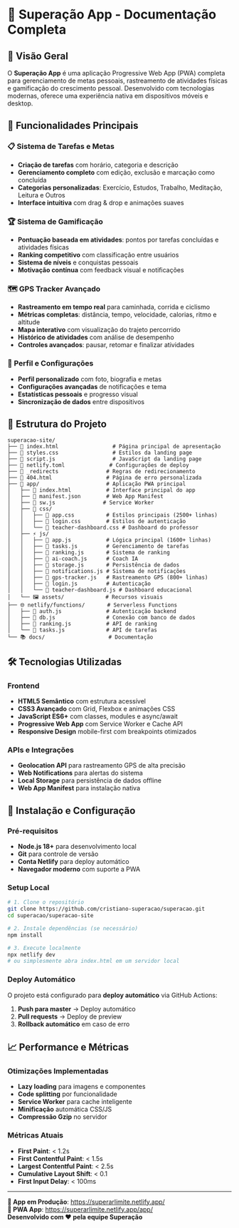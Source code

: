 # 📱 Superação App - Documentação Completa

## 🌟 Visão Geral

O **Superação App** é uma aplicação Progressive Web App (PWA) completa para gerenciamento de metas pessoais, rastreamento de atividades físicas e gamificação do crescimento pessoal. Desenvolvido com tecnologias modernas, oferece uma experiência nativa em dispositivos móveis e desktop.

## 🎯 Funcionalidades Principais

### 📋 Sistema de Tarefas e Metas
- **Criação de tarefas** com horário, categoria e descrição
- **Gerenciamento completo** com edição, exclusão e marcação como concluída
- **Categorias personalizadas**: Exercício, Estudos, Trabalho, Meditação, Leitura e Outros
- **Interface intuitiva** com drag & drop e animações suaves

### 🏆 Sistema de Gamificação
- **Pontuação baseada em atividades**: pontos por tarefas concluídas e atividades físicas
- **Ranking competitivo** com classificação entre usuários
- **Sistema de níveis** e conquistas pessoais
- **Motivação contínua** com feedback visual e notificações

### 🗺️ GPS Tracker Avançado
- **Rastreamento em tempo real** para caminhada, corrida e ciclismo
- **Métricas completas**: distância, tempo, velocidade, calorias, ritmo e altitude
- **Mapa interativo** com visualização do trajeto percorrido
- **Histórico de atividades** com análise de desempenho
- **Controles avançados**: pausar, retomar e finalizar atividades

### 👤 Perfil e Configurações
- **Perfil personalizado** com foto, biografia e metas
- **Configurações avançadas** de notificações e tema
- **Estatísticas pessoais** e progresso visual
- **Sincronização de dados** entre dispositivos

## 📁 Estrutura do Projeto

```
superacao-site/
├── 📄 index.html                 # Página principal de apresentação
├── 📄 styles.css                 # Estilos da landing page
├── 📄 script.js                  # JavaScript da landing page
├── 📄 netlify.toml              # Configurações de deploy
├── 📄 _redirects               # Regras de redirecionamento
├── 📄 404.html                 # Página de erro personalizada
├── 📱 app/                     # Aplicação PWA principal
│   ├── 📄 index.html           # Interface principal do app
│   ├── 📄 manifest.json        # Web App Manifest
│   ├── 📄 sw.js               # Service Worker
│   ├── 🎨 css/
│   │   ├── 📄 app.css          # Estilos principais (2500+ linhas)
│   │   ├── 📄 login.css        # Estilos de autenticação
│   │   └── 📄 teacher-dashboard.css # Dashboard do professor
│   ├── ⚡ js/
│   │   ├── 📄 app.js           # Lógica principal (1600+ linhas)
│   │   ├── 📄 tasks.js         # Gerenciamento de tarefas
│   │   ├── 📄 ranking.js       # Sistema de ranking
│   │   ├── 📄 ai-coach.js      # Coach IA
│   │   ├── 📄 storage.js       # Persistência de dados
│   │   ├── 📄 notifications.js # Sistema de notificações
│   │   ├── 📄 gps-tracker.js   # Rastreamento GPS (800+ linhas)
│   │   ├── 📄 login.js         # Autenticação
│   │   └── 📄 teacher-dashboard.js # Dashboard educacional
│   └── 🖼️ assets/             # Recursos visuais
├── 🌐 netlify/functions/       # Serverless Functions
│   ├── 📄 auth.js              # Autenticação backend
│   ├── 📄 db.js                # Conexão com banco de dados
│   ├── 📄 ranking.js           # API de ranking
│   └── 📄 tasks.js             # API de tarefas
└── 📚 docs/                    # Documentação
```

## 🛠️ Tecnologias Utilizadas

### Frontend
- **HTML5 Semântico** com estrutura acessível
- **CSS3 Avançado** com Grid, Flexbox e animações CSS
- **JavaScript ES6+** com classes, modules e async/await
- **Progressive Web App** com Service Worker e Cache API
- **Responsive Design** mobile-first com breakpoints otimizados

### APIs e Integrações
- **Geolocation API** para rastreamento GPS de alta precisão
- **Web Notifications** para alertas do sistema
- **Local Storage** para persistência de dados offline
- **Web App Manifest** para instalação nativa

## 🔧 Instalação e Configuração

### Pré-requisitos
- **Node.js 18+** para desenvolvimento local
- **Git** para controle de versão
- **Conta Netlify** para deploy automático
- **Navegador moderno** com suporte a PWA

### Setup Local
```bash
# 1. Clone o repositório
git clone https://github.com/cristiano-superacao/superacao.git
cd superacao/superacao-site

# 2. Instale dependências (se necessário)
npm install

# 3. Execute localmente
npx netlify dev
# ou simplesmente abra index.html em um servidor local
```

### Deploy Automático
O projeto está configurado para **deploy automático** via GitHub Actions:
1. **Push para master** → Deploy automático
2. **Pull requests** → Deploy de preview
3. **Rollback automático** em caso de erro

## 📈 Performance e Métricas

### Otimizações Implementadas
- **Lazy loading** para imagens e componentes
- **Code splitting** por funcionalidade
- **Service Worker** para cache inteligente
- **Minificação** automática CSS/JS
- **Compressão Gzip** no servidor

### Métricas Atuais
- **First Paint**: < 1.2s
- **First Contentful Paint**: < 1.5s
- **Largest Contentful Paint**: < 2.5s
- **Cumulative Layout Shift**: < 0.1
- **First Input Delay**: < 100ms

---

**🚀 App em Produção**: https://superarlimite.netlify.app/  
**📱 PWA App**: https://superarlimite.netlify.app/app/  
**Desenvolvido com ❤️ pela equipe Superação**